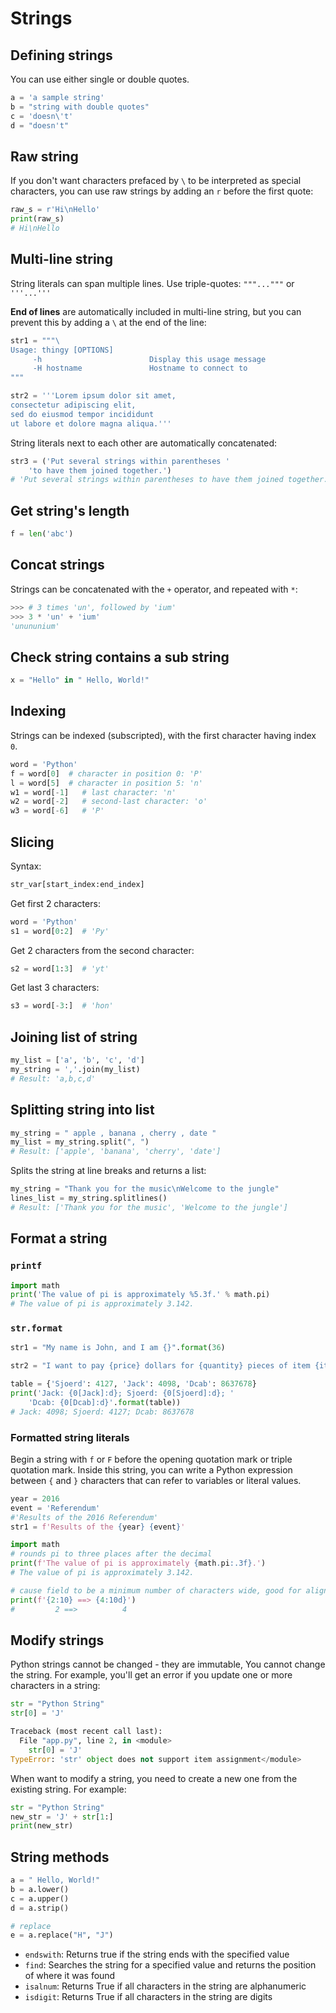 # Strings

## Defining strings

You can use either single or double quotes.

```py
a = 'a sample string'
b = "string with double quotes"
c = 'doesn\'t'
d = "doesn't"
```

## Raw string

If you don't want characters prefaced by `\` to be interpreted as special characters, you can use raw strings by adding an `r` before the first quote:

```py
raw_s = r'Hi\nHello'
print(raw_s)
# Hi\nHello
```


## Multi-line string

String literals can span multiple lines. Use triple-quotes: `"""..."""` or `'''...'''`

**End of lines** are automatically included in multi-line string, but you can prevent this by adding a `\` at the end of the line:

```py
str1 = """\
Usage: thingy [OPTIONS]
     -h                        Display this usage message
     -H hostname               Hostname to connect to
"""

str2 = '''Lorem ipsum dolor sit amet,
consectetur adipiscing elit,
sed do eiusmod tempor incididunt
ut labore et dolore magna aliqua.'''
```

String literals next to each other are automatically concatenated:

```py
str3 = ('Put several strings within parentheses '
    'to have them joined together.')
# 'Put several strings within parentheses to have them joined together.'
```

## Get string's length

```py
f = len('abc')
```


## Concat strings

Strings can be concatenated with the `+` operator, and repeated with `*`:

```py
>>> # 3 times 'un', followed by 'ium'
>>> 3 * 'un' + 'ium'
'unununium'
```

## Check string contains a sub string
```py
x = "Hello" in " Hello, World!"
```


## Indexing

Strings can be indexed (subscripted), with the first character having index `0`.

```py
word = 'Python'
f = word[0]  # character in position 0: 'P'
l = word[5]  # character in position 5: 'n'
w1 = word[-1]   # last character: 'n'
w2 = word[-2]   # second-last character: 'o'
w3 = word[-6]   # 'P'
```


## Slicing

Syntax:
```py
str_var[start_index:end_index]
```

Get first 2 characters:
```py
word = 'Python'
s1 = word[0:2]  # 'Py'
```

Get 2 characters from the second character:
```py
s2 = word[1:3]  # 'yt'
```

Get last 3 characters:
```py
s3 = word[-3:]  # 'hon'
```


## Joining list of string

```py
my_list = ['a', 'b', 'c', 'd']
my_string = ','.join(my_list)
# Result: 'a,b,c,d'
```


## Splitting string into list

```py
my_string = " apple , banana , cherry , date "
my_list = my_string.split(", ")
# Result: ['apple', 'banana', 'cherry', 'date']
```

Splits the string at line breaks and returns a list:
```py
my_string = "Thank you for the music\nWelcome to the jungle"
lines_list = my_string.splitlines()
# Result: ['Thank you for the music', 'Welcome to the jungle']
```


## Format a string

### `printf`

```py
import math
print('The value of pi is approximately %5.3f.' % math.pi)
# The value of pi is approximately 3.142.
```

### `str.format`

```py
str1 = "My name is John, and I am {}".format(36)

str2 = "I want to pay {price} dollars for {quantity} pieces of item {item}.".format(price = 5, quantity = 2, itemno = 'abcd')

table = {'Sjoerd': 4127, 'Jack': 4098, 'Dcab': 8637678}
print('Jack: {0[Jack]:d}; Sjoerd: {0[Sjoerd]:d}; '
    'Dcab: {0[Dcab]:d}'.format(table))
# Jack: 4098; Sjoerd: 4127; Dcab: 8637678
```


### Formatted string literals

Begin a string with `f` or `F` before the opening quotation mark or triple quotation mark. Inside this string, you can write a Python expression between `{` and `}` characters that can refer to variables or literal values.

```py
year = 2016
event = 'Referendum'
#'Results of the 2016 Referendum'
str1 = f'Results of the {year} {event}'

import math
# rounds pi to three places after the decimal
print(f'The value of pi is approximately {math.pi:.3f}.')
# The value of pi is approximately 3.142.

# cause field to be a minimum number of characters wide, good for aligning
print(f'{2:10} ==> {4:10d}')
#         2 ==>          4
```


## Modify strings

Python strings cannot be changed - they are immutable, You cannot change the string. For example, you'll get an error if you update one or more characters in a string:

```py
str = "Python String"
str[0] = 'J'

Traceback (most recent call last):
  File "app.py", line 2, in <module>
    str[0] = 'J'
TypeError: 'str' object does not support item assignment</module>
```

When want to modify a string, you need to create a new one from the existing string. For example:

```py
str = "Python String"
new_str = 'J' + str[1:]
print(new_str)
```


## String methods

```py
a = " Hello, World!"
b = a.lower()
c = a.upper()
d = a.strip()

# replace
e = a.replace("H", "J")
```

- `endswith`: Returns true if the string ends with the specified value
- `find`: Searches the string for a specified value and returns the position of where it was found
- `isalnum`: Returns True if all characters in the string are alphanumeric
- `isdigit`: Returns True if all characters in the string are digits
